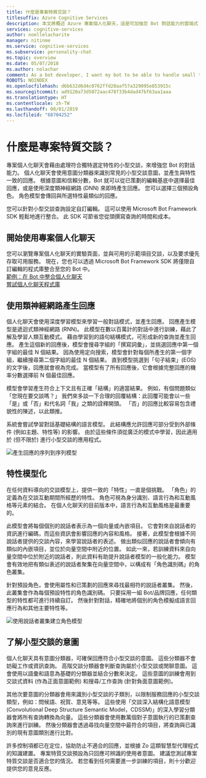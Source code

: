 ```yaml
---
title: 什麼是專案特質交談？
titlesuffix: Azure Cognitive Services
description: 本文將概述 Azure 專案個人化聊天，這是可加強您 Bot 對話能力的雲端式 API。
services: cognitive-services
author: noellelacharite
manager: nitinme
ms.service: cognitive-services
ms.subservice: personality-chat
ms.topic: overview
ms.date: 05/07/2018
ms.author: nolachar
comment: As a bot developer, I want my bot to be able to handle small talk in a consistent tone so that my bot appears more complete and conversational.
ROBOTS: NOINDEX
ms.openlocfilehash: d6b632d6d4c0762ffd20aaf57a329095e853915c
ms.sourcegitcommit: ad9120a73d5072aac478f33b4dad47bf63aa1aaa
ms.translationtype: HT
ms.contentlocale: zh-TW
ms.lasthandoff: 08/01/2019
ms.locfileid: "68704252"
---
```

# <a name="what-is-project-personality-chat"></a>什麼是專案特質交談？

專案個人化聊天會藉由處理符合獨特選定特性的小型交談，來增強您 Bot 的對話能力。 個人化聊天會使用意圖分類器來識別常見的小型交談意圖，並產生與特性一致的回應。 根據意圖和信賴分數，Bot 就可以從已策劃的編輯基底中選擇最佳回應，或是使用深度類神經網路 (DNN) 來即時產生回應。 您可以選擇三個預設角色。 角色模型會傳回與所選特性最類似的回應。

您可以針對小型交談查詢設定自訂編輯。 這可以使用 Microsoft Bot Framework SDK 輕鬆地進行整合。 此 SDK 可節省您從頭撰寫查詢的時間和成本。

## <a name="getting-started-with-project-personality-chat"></a>開始使用專案個人化聊天

您可以瀏覽專案個人化聊天的實驗頁面，並與可用的示範項目交談，以及要求優先存取可用服務。
現在，您也可以透過 Microsoft Bot Framework SDK 將僅限自訂編輯的程式庫整合至您的 Bot 中。 <br>
[範例：在 Bot 中整合個人化聊天](https://github.com/Microsoft/BotBuilder-PersonalityChat/) <br>
[嘗試個人化聊天程式庫](https://github.com/Microsoft/BotBuilder-PersonalityChat/tree/master/CSharp)

## <a name="generating-responses-using-neural-networks"></a>使用類神經網路產生回應

個人化聊天會使用深度學習模型來學習一般對話模式，並產生回應。 回應產生模型是遞迴式類神經網路 (RNN)。 此模型在數以百萬計的對話中進行訓練，藉此了解及學習人類互動模式。 藉由學習到的語句結構模式，可形成新的查詢並產生回應。 產生這個新的回應後，模型會搜尋字組的「撰寫詞彙」，並挑選回應中第一個字組的最佳 N 個結果。 因為使用定向搜索，模型會針對每個所產生的第一個字組，繼續搜尋第二個字組的最佳 N 個結果。 直到模型挑選到「句子結束」(EOS) 的文字後，回應就會視為完成。 當模型有了所有回應後，它會根據完整回應的機率分數選擇前 N 個最佳回應。

模型會學習產生符合上下文且有正確「結構」的適當結果。 例如，有個問題類似「您現在要交談嗎？」 我們來多談一下合理的回覆結構：此回覆可能會以一些「是」或「否」和代名詞「我」之類的詮釋開頭。 「否」的回應比較容易包含禮貌性的陳述，以此類推。

系統會嘗試學習對話基礎結構的語言模型。 此結構應允許回應可部分受到外部條件 (例如主題、特性等) 的影響。  由於這些條件須從廣泛的模式中學習，因此適用於 (但不限於) 進行小型交談的應用程式。

![產生回應的序列到序列模型](./media/overview/sequence-to-sequence-model.png)

## <a name="personality-modeling"></a>特性模型化

 在任何資料導向的交談模型上，提供一致的「特性」一直是個挑戰。 「角色」的定義為在交談互動期間所經歷的特性。 角色可視為身分識別、語言行為和互動風格等元素的結合。 在個人化聊天的目前版本中，語言行為和互動風格是最重要的。

此模型會將每個個別的說話者表示為一個向量或內嵌項目。 它會對來自說話者的資訊進行編碼，而這些資訊會影響回應的內容和風格。 接著，此模型會根據不同說話者提供的交談內容，來學習說話者的表述。 做出類似回應的說話者會傾向有類似的內嵌項目，並位於向量空間中附近的位置。 如此一來，若訓練資料來自向量空間中位於附近的說話者，則此資料有助提升說話者模型的一般化能力。 模型會有效地把有類似表述的說話者聚集在向量空間中，以構成有「角色識別碼」的角色叢集。

針對預設角色，會使用屬性和已策劃的回應來尋找最相符的說話者叢集。 然後，此叢集會作為每個預設特性的角色識別碼。 只要採用一組 Bot/品牌回應，任何類型的特性都可進行持續自訂。 然後針對對話，精確地將個別的角色模擬成語言回應行為和其他主要特性等。

![使用說話者叢集建立角色模型](./media/overview/persona-modeling.png)

## <a name="small-talk-intent-understanding"></a>了解小型交談的意圖

個人化聊天具有意圖分類器，可確保回應符合小型交談的意圖。 這些分類器不會妨礙工作或資訊查詢。 高階交談分類器會判斷查詢屬於小型交談或閒聊意圖。 這會使用以語彙和語意為基礎的分類器並結合分數來決定。 這些意圖的訓練會用到交談式資料 (作為正面意圖範例) 和搜尋/工作查詢 (針對負面意圖範例)。

其他次要意圖的分類器會用來識別小型交談的子類別，以限制服務回應的小型交談類型，例如：問候語、祝賀、意見等等。 這些使用「交談深入結構化語意模型 (Convolutional Deep Structure Semantic Model，CDSSM)」的深入學習分類器會將所有查詢轉換為向量。 這些分類器會使用數萬個對子意圖執行的已策劃查詢來進行訓練。 然後分類器會透過尋找向量空間中最符合的項目，將查詢與已識別的現有意圖類別進行比對。

許多控制項都已在定位，協助防止不適合的回應，並根據 Zo 這類智慧型代理程式的知識建置。 專案特質交談預設為只回應可辨識的使用者意圖。 建議您測試專案特質交談是否適合您的情況。 若您看到任何需要進一步訓練的項目，則十分歡迎提供您的意見反應。
